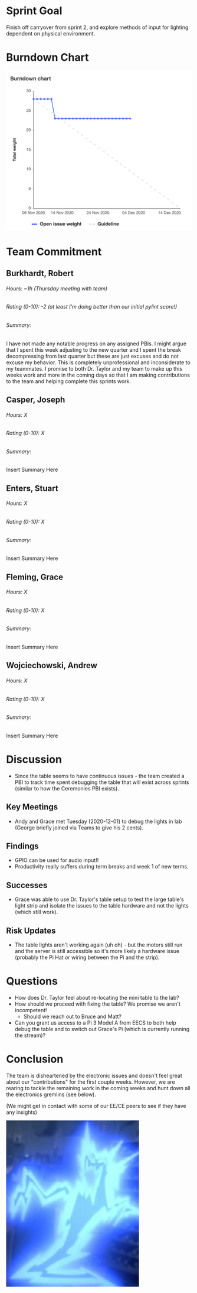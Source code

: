 # Sprint Goal

Finish off carryover from sprint 2, and explore methods of input for lighting dependent on physical environment.

# Burndown Chart

![image](uploads/3d6c26dc7433821aec4074360f1b58be/image.png)

# Team Commitment

## Burkhardt, Robert
###### Hours: ~1h (Thursday meeting with team)
###### Rating (0-10): -2 (at least I'm doing better than our initial pylint score!)
###### Summary:

I have not made any notable progress on any assigned PBIs. I might argue that I spent this week adjusting to the new quarter and I spent the break decompressing from last quarter but these are just excuses and do not excuse my behavior. This is completely unprofessional and inconsiderate to my teammates. I promise to both Dr. Taylor and my team to make up this weeks work and more in the coming days so that I am making contributions to the team and helping complete this sprints work.

## Casper, Joseph
###### Hours: X
###### Rating (0-10): X
###### Summary:

Insert Summary Here

## Enters, Stuart
###### Hours: X
###### Rating (0-10): X
###### Summary:

Insert Summary Here

## Fleming, Grace
###### Hours: X
###### Rating (0-10): X
###### Summary:

Insert Summary Here

## Wojciechowski, Andrew
###### Hours: X
###### Rating (0-10): X
###### Summary:

Insert Summary Here

# Discussion

* Since the table seems to have continuous issues - the team created a PBI to track time spent debugging the table that will exist across sprints (similar to how the Ceremonies PBI exists).

## Key Meetings

* Andy and Grace met Tuesday (2020-12-01) to debug the lights in lab (George briefly joined via Teams to give his 2 cents).

## Findings

* GPIO can be used for audio input!!
* Productivity really suffers during term breaks and week 1 of new terms.

## Successes

* Grace was able to use Dr. Taylor's table setup to test the large table's light strip and isolate the issues to the table hardware and not the lights (which still work).

## Risk Updates

* The table lights aren't working again (uh oh) - but the motors still run and the server is still accessible so it's more likely a hardware issue (probably the Pi Hat or wiring between the Pi and the strip).

# Questions

* How does Dr. Taylor feel about re-locating the mini table to the lab?
* How should we proceed with fixing the table? We promise we aren't incompetent!
    * Should we reach out to Bruce and Matt?
* Can you grant us access to a Pi 3 Model A from EECS to both help debug the table and to switch out Grace's Pi (which is currently running the stream)?

# Conclusion

The team is disheartened by the electronic issues and doesn't feel great about our "contributions" for the first couple weeks. However, we are rearing to tackle the remaining work in the coming weeks and hunt down all the electronics gremlins (see below).

(We might get in contact with some of our EE/CE peers to see if they have any insights)

![image](uploads/58adcaff33fd81ba69336e7b4628db4b/image.png)